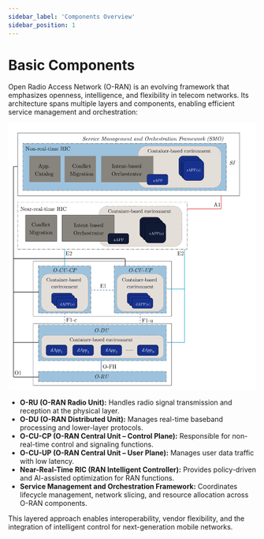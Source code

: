 ```yaml
---
sidebar_label: 'Components Overview'
sidebar_position: 1
---
```


# Basic Components

Open Radio Access Network (O-RAN) is an evolving framework that emphasizes openness, intelligence, and flexibility in telecom networks. Its architecture spans multiple layers and components, enabling efficient service management and orchestration:  

![image_overview](/img/oran_architecture.svg)

- **O-RU (O-RAN Radio Unit):** Handles radio signal transmission and reception at the physical layer.  
- **O-DU (O-RAN Distributed Unit):** Manages real-time baseband processing and lower-layer protocols.  
- **O-CU-CP (O-RAN Central Unit – Control Plane):** Responsible for non-real-time control and signaling functions.  
- **O-CU-UP (O-RAN Central Unit – User Plane):** Manages user data traffic with low latency.  
- **Near-Real-Time RIC (RAN Intelligent Controller):** Provides policy-driven and AI-assisted optimization for RAN functions.  
- **Service Management and Orchestration Framework:** Coordinates lifecycle management, network slicing, and resource allocation across O-RAN components.  

This layered approach enables interoperability, vendor flexibility, and the integration of intelligent control for next-generation mobile networks.


